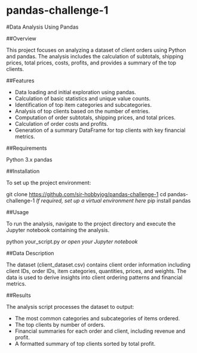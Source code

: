 # pandas-challenge-1

#Data Analysis Using Pandas

##Overview

This project focuses on analyzing a dataset of client orders using Python and pandas. The analysis includes the calculation of subtotals, shipping prices, total prices, costs, profits, and provides a summary of the top clients.

##Features

- Data loading and initial exploration using pandas.
- Calculation of basic statistics and unique value counts.
- Identification of top item categories and subcategories.
- Analysis of top clients based on the number of entries.
- Computation of order subtotals, shipping prices, and total prices.
- Calculation of order costs and profits.
- Generation of a summary DataFrame for top clients with key financial metrics.

##Requirements

Python 3.x
pandas

##Installation

To set up the project environment:


git clone https://github.com/sir-hobbyjog/pandas-challenge-1
cd pandas-challenge-1
*If required, set up a virtual environment here*
pip install pandas

##Usage

To run the analysis, navigate to the project directory and execute the Jupyter notebook containing the analysis.


python your_script.py  *or open your Jupyter notebook*

##Data Description

The dataset (client_dataset.csv) contains client order information including client IDs, order IDs, item categories, quantities, prices, and weights. The data is used to derive insights into client ordering patterns and financial metrics.

##Results

The analysis script processes the dataset to output:

- The most common categories and subcategories of items ordered.
- The top clients by number of orders.
- Financial summaries for each order and client, including revenue and profit.
- A formatted summary of top clients sorted by total profit.

